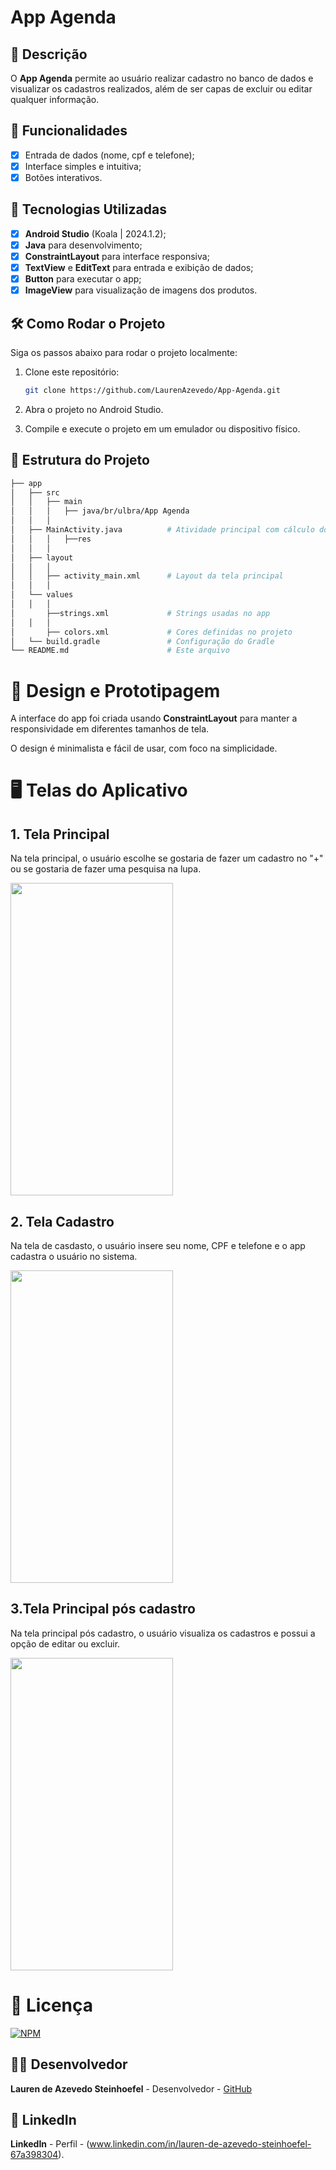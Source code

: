 # **App Agenda**

## 📱 Descrição

O **App Agenda** permite ao usuário realizar cadastro no banco de dados e visualizar os cadastros realizados, além de ser capas de excluir ou editar qualquer informação. 

## 🔧 Funcionalidades

- [x] Entrada de dados (nome, cpf e telefone);
- [x] Interface simples e intuitiva;
- [x] Botões interativos.

## 🚀 Tecnologias Utilizadas

- [x] **Android Studio** (Koala | 2024.1.2);
- [x] **Java** para desenvolvimento;
- [x] **ConstraintLayout** para interface responsiva;
- [x] **TextView** e **EditText** para entrada e exibição de dados;
- [x] **Button**   para executar o app;
- [x] **ImageView** para visualização de imagens dos produtos.

## 🛠️ Como Rodar o Projeto

Siga os passos abaixo para rodar o projeto localmente:

1. Clone este repositório:

    ```bash
    git clone https://github.com/LaurenAzevedo/App-Agenda.git

    ```

2. Abra o projeto no Android Studio.

3. Compile e execute o projeto em um emulador ou dispositivo físico.

## 📂 Estrutura do Projeto

```bash
├── app
│   ├── src
│   │   ├── main
│   │   │   ├── java/br/ulbra/App Agenda
│   │   │  
│   ├── MainActivity.java          # Atividade principal com cálculo do IMC
│   │   │   ├──res
│   │   │  
│   ├── layout
│   │   │  
│   │   ├── activity_main.xml      # Layout da tela principal
│   │   │  
│   └── values
│   │   │  
│       ├──strings.xml             # Strings usadas no app
│   │   │  
│       ├── colors.xml             # Cores definidas no projeto
│   └── build.gradle               # Configuração do Gradle
└── README.md                      # Este arquivo

```

 
# 🎨 Design e Prototipagem
 
A interface do app foi criada usando **ConstraintLayout** para manter a responsividade em diferentes tamanhos de tela.
 
O design é minimalista e fácil de usar, com foco na simplicidade.
 
# 🖥️ Telas do Aplicativo
 
## 1. **Tela Principal**

Na tela principal, o usuário escolhe se gostaria de fazer um cadastro no "+" ou se gostaria de fazer uma pesquisa na lupa.

<img src="https://github.com/user-attachments/assets/bc6d5aa2-252a-4a7c-9965-56bde5e4a197" width="260" height="500"/>


## 2. **Tela Cadastro**

Na tela de casdasto, o usuário insere seu nome, CPF e telefone e o app cadastra o usuário no sistema.

<img src="https://github.com/user-attachments/assets/93e9fe61-9790-41b7-914f-b4dab2be5d62" width="260" height="500"/>


## 3.**Tela Principal pós cadastro**

Na tela principal pós cadastro, o usuário visualiza os cadastros e possui a opção de editar ou excluir. 

<img src="https://github.com/user-attachments/assets/e7f4603b-e15b-4a98-918f-fee6dbb9c0ca" width="260" height="500"/>


 
# 📄 Licença

[![NPM](https://img.shields.io/npm/l/react)](https://github.com/LaurenAzevedo/App-Agenda/blob/main/LICENSE)

## 👨‍💻 Desenvolvedor 

**Lauren de Azevedo Steinhoefel** - Desenvolvedor - [GitHub](https://github.com/LaurenAzevedo)

## 📂 LinkedIn 

**LinkedIn** - Perfil - (www.linkedin.com/in/lauren-de-azevedo-steinhoefel-67a398304).
